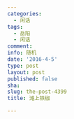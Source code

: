 ```yaml
---
categories:
  - 闲话
tags:
  - 岳阳
  - 闲话
comment: 
info: 随机
date: '2016-4-5'
type: post
layout: post
published: false
sha: 
slug: the-post-4399
title: 滩上铁枷

---
```

